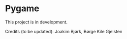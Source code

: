 # Pygame
This project is in development.

Credits (to be updated):
Joakim Bjørk, Børge Kile Gjelsten